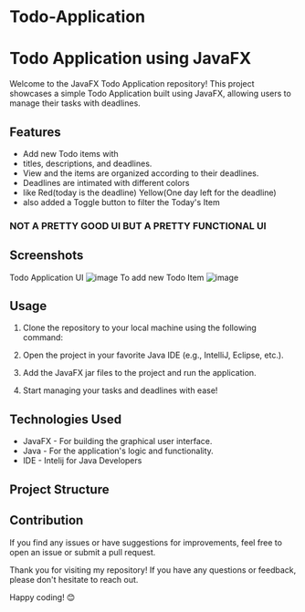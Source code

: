 # Todo-Application 

# Todo Application using JavaFX

Welcome to the JavaFX Todo Application repository! This project showcases a simple Todo Application built using JavaFX, allowing users to manage their tasks with deadlines.

## Features

- Add new Todo items with
- titles, descriptions, and deadlines.
- View and the items are organized according to their deadlines.
- Deadlines are intimated with different colors
- like Red(today is the deadline) Yellow(One day left for the deadline)
- also added a Toggle button to filter the Today's Item 

### NOT A PRETTY GOOD UI BUT A PRETTY FUNCTIONAL UI ###

## Screenshots

Todo Application UI ![image](https://github.com/Abhishek-paka/Todo-Application/assets/118460491/03c3aa22-3a46-432d-b3d6-0010bc9f14ad)
To add new Todo Item ![image](https://github.com/Abhishek-paka/Todo-Application/assets/118460491/edc4b36b-7ea5-417a-a12a-f8d85e70cdce)


## Usage

1. Clone the repository to your local machine using the following command:

2. Open the project in your favorite Java IDE (e.g., IntelliJ, Eclipse, etc.).

3. Add the JavaFX jar files to the project and run the application.

4. Start managing your tasks and deadlines with ease!

## Technologies Used

- JavaFX - For building the graphical user interface.
- Java - For the application's logic and functionality.
- IDE - Intelij for Java Developers

## Project Structure


## Contribution

If you find any issues or have suggestions for improvements, feel free to open an issue or submit a pull request.


Thank you for visiting my repository! If you have any questions or feedback, please don't hesitate to reach out.

Happy coding! 😊


